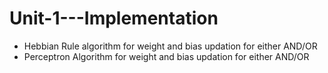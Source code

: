 # Unit-1---Implementation
- Hebbian Rule algorithm for weight and bias updation for either AND/OR  
- Perceptron Algorithm for weight and bias updation for either AND/OR  
